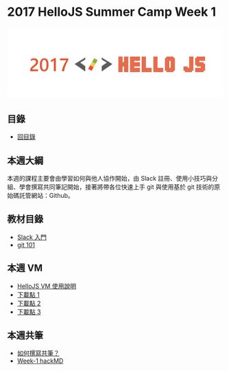 # 2017 HelloJS Summer Camp Week 1

![](/img/hellojs.png)

## 目錄
- [回目錄](../)

## 本週大綱
本週的課程主要會由學習如何與他人協作開始，由 Slack 註冊、使用小技巧與分組、學會撰寫共同筆記開始，接著將帶各位快速上手 git 與使用基於 git 技術的原始碼託管網站：Github。

## 教材目錄
- [Slack 入門](https://hellojs-tw.github.io/get-slack/)
- [git 101](https://hellojs-tw.github.io/git-101/)

## 本週 VM
- [HelloJS VM 使用說明](https://hellojs-tw.github.io/HelloJS-vm/)
- [下載點 1](http://gofile.me/3sM7m/TTuD1o2Aj)
- [下載點 2](https://drive.google.com/file/d/0B-XkApzKpJ7QVlJCaXJmdGhiZEk/view?usp=sharing)
- [下載點 3](https://mega.nz/#!c19wXIwJ!_20jF5ehdNUsRc-3yEnEBi9XVqCC9fD8T_R31Rb66t0)

## 本週共筆
- [如何撰寫共筆？](../NOTEPAD.md)
- [Week-1 hackMD](https://hackmd.io/s/r1Qzre9Vb)